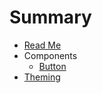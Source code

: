 # Summary

* [Read Me](README.md)
* Components
   * [Button](book/button.md)
* [Theming](book/theming.md)

